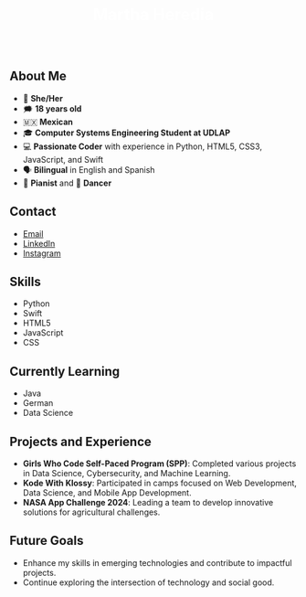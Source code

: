 <div style="color: white; padding: 30px; text-align: center;">
    <h1>Martha Heredia</h1>
</div>

## About Me
- 👩 **She/Her**
- 🗯️ **18 years old**
- 🇲🇽 **Mexican**
- 🎓 **Computer Systems Engineering Student at UDLAP**
- 💻 **Passionate Coder** with experience in Python, HTML5, CSS3, JavaScript, and Swift
- 🗣️ **Bilingual** in English and Spanish
- 🎹 **Pianist** and 💃 **Dancer**

## Contact
- [Email](mailto:marthaheredialinkedin@gmail.com)
- [LinkedIn](https://www.linkedin.com/in/martha-heredia-568354319/)
- [Instagram](https://www.instagram.com/diversify.tech/)

## Skills
- Python
- Swift
- HTML5
- JavaScript
- CSS

## Currently Learning
- Java
- German
- Data Science

## Projects and Experience
- **Girls Who Code Self-Paced Program (SPP)**: Completed various projects in Data Science, Cybersecurity, and Machine Learning.
- **Kode With Klossy**: Participated in camps focused on Web Development, Data Science, and Mobile App Development.
- **NASA App Challenge 2024**: Leading a team to develop innovative solutions for agricultural challenges.

## Future Goals
- Enhance my skills in emerging technologies and contribute to impactful projects.
- Continue exploring the intersection of technology and social good.


